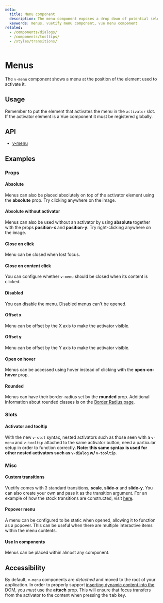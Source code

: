 ```yaml
---
meta:
  title: Menu component
  description: The menu component exposes a drop down of potential selections or actions that the user can make.
  keywords: menus, vuetify menu component, vue menu component
related:
  - /components/dialogs/
  - /components/tooltips/
  - /styles/transitions/
---
```


# Menus

The `v-menu` component shows a menu at the position of the element used to activate it.

<entry-ad />

## Usage

Remember to put the element that activates the menu in the `activator` slot.
If the activator element is a Vue component it must be registered globally.

<example file="v-menu/usage" />

## API

- [v-menu](/api/v-menu)

## Examples

### Props

#### Absolute

Menus can also be placed absolutely on top of the activator element using the **absolute** prop. Try clicking anywhere on the image.

<example file="v-menu/prop-absolute" />

#### Absolute without activator

Menus can also be used without an activator by using **absolute** together with the props **position-x** and **position-y**. Try right-clicking anywhere on the image.

<example file="v-menu/prop-absolute-without-activator" />

#### Close on click

Menu can be closed when lost focus.

<example file="v-menu/prop-close-on-click" />

#### Close on content click

You can configure whether `v-menu` should be closed when its content is clicked.

<example file="v-menu/prop-close-on-content-click" />

#### Disabled

You can disable the menu. Disabled menus can't be opened.

<example file="v-menu/prop-disabled" />

#### Offset x

Menu can be offset by the X axis to make the activator visible.

<example file="v-menu/prop-offset-x" />

#### Offset y

Menu can be offset by the Y axis to make the activator visible.

<example file="v-menu/prop-offset-y" />

#### Open on hover

Menus can be accessed using hover instead of clicking with the **open-on-hover** prop.

<example file="v-menu/prop-open-on-hover" />

#### Rounded

Menus can have their border-radius set by the **rounded** prop. Additional information about rounded classes is on the [Border Radius page](/styles/border-radius).

<example file="v-menu/prop-rounded" />

### Slots

#### Activator and tooltip

With the new `v-slot` syntax, nested activators such as those seen with a `v-menu` and `v-tooltip` attached to the same activator button, need a particular setup in order to function correctly. **Note: this same syntax is used for other nested activators such as `v-dialog` w/ `v-tooltip`.**

<example file="v-menu/slot-activator-and-tooltip" />

### Misc

#### Custom transitions

Vuetify comes with 3 standard transitions, **scale**, **slide-x** and **slide-y**. You can also create your own and pass it as the transition argument. For an example of how the stock transitions are constructed, visit [here](https://github.com/vuetifyjs/vuetify/blob/master/packages/vuetify/src/util/helpers.ts).

<example file="v-menu/misc-custom-transition" />

#### Popover menu

A menu can be configured to be static when opened, allowing it to function as a popover. This can be useful when there are multiple interactive items within the menu contents.

<example file="v-menu/misc-popover" />

#### Use In components

Menus can be placed within almost any component.

<example file="v-menu/misc-use-in-components" />

## Accessibility

By default, `v-menu` components are _detached_ and moved to the root of your application. In order to properly support [inserting dynamic content into the DOM](https://www.w3.org/WAI/WCAG21/Techniques/client-side-script/SCR26), you _must_ use the **attach** prop. This will ensure that focus transfers from the activator to the content when pressing the <kbd>tab</kbd> key.

<backmatter />
